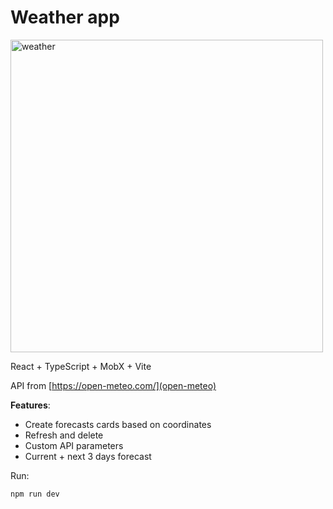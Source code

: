 # Weather app

<img src="https://github.com/bandeiraos/reactjs-weather-app/assets/15945788/e3078cd9-63e8-416b-9c18-4bc9d3b30bd5" alt="weather" width="500" />

React + TypeScript + MobX + Vite

API from [https://open-meteo.com/](open-meteo)

**Features**:

- Create forecasts cards based on coordinates
- Refresh and delete
- Custom API parameters
- Current + next 3 days forecast


Run:
```
npm run dev
```
